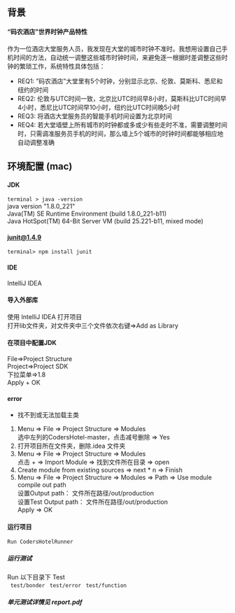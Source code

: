 ## 背景
#### “码农酒店”世界时钟产品特性
作为一位酒店大堂服务人员，我发现在大堂的城市时钟不准时。我想用设置自己手机时间的方法，自动统一调整这些城市时钟时间，来避免逐一根据时差调整这些时钟的繁琐工作，系统特性具体包括：
 - REQ1: ”码农酒店”大堂里有5个时钟，分别显示北京、伦敦、莫斯科、悉尼和纽约的时间
 - REQ2: 伦敦与UTC时间一致，北京比UTC时间早8小时，莫斯科比UTC时间早4小时，悉尼比UTC时间早10小时，纽约比UTC时间晚5小时
 - REQ3: 将酒店大堂服务员的智能手机时间设置为北京时间
 - REQ4: 若大堂墙壁上所有城市的时钟都或多或少有些走时不准，需要调整时间时，只需调准服务员手机的时间，那么墙上5个城市的时钟时间都能够相应地自动调整准确


## 环境配置 (mac)

#### JDK

`terminal > java -version`   
java version "1.8.0_221"  
Java(TM) SE Runtime Environment (build 1.8.0_221-b11)  
Java HotSpot(TM) 64-Bit Server VM (build 25.221-b11, mixed mode)

#### junit@1.4.9
`terminal> npm install junit`

#### IDE
IntelliJ IDEA 

#### 导入外部库
使用 IntelliJ IDEA 打开项目  
打开lib文件夹，对文件夹中三个文件依次右键=>Add as Library

#### 在项目中配置JDK  
File=>Project Structure  
Project=>Project SDK  
下拉菜单=>1.8  
Apply + OK

#### error
 - 找不到或无法加载主类
 1. Menu => File => Project Structure => Modules  
 选中左列的CodersHotel-master，点击减号删除 => Yes
 2. 打开项目所在文件夹，删除.idea 文件夹
 3. Menu => File => Project Structure => Modules  
 点击 + => Import Module => 找到文件所在目录 => open
 4. Create module from existing sources => next * n => Finish
 5. Menu => File => Project Structure => Modules => Path => Use module compile out path  
 设置Output path： 文件所在路径/out/production  
 设置Test Output path： 文件所在路径/out/production  
 Apply => OK

#### 运行项目  
`Run CodersHotelRunner `


##### 运行测试    
Run 以下目录下 Test  
` test/bonder`
` test/error`
` test/function`



##### 单元测试详情见 report.pdf